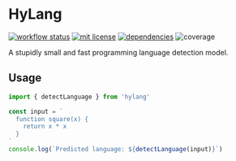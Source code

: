 # HyLang

[![workflow status](https://github.com/hyparam/hylang/actions/workflows/ci.yml/badge.svg)](https://github.com/hyparam/hylang/actions)
[![mit license](https://img.shields.io/badge/License-MIT-blue.svg)](https://opensource.org/licenses/MIT)
[![dependencies](https://img.shields.io/badge/Dependencies-0-blueviolet)](https://www.npmjs.com/package/hylang?activeTab=dependencies)
![coverage](https://img.shields.io/badge/Coverage-100-darkred)

A stupidly small and fast programming language detection model.

## Usage

```js
import { detectLanguage } from 'hylang'

const input = `
  function square(x) {
    return x * x
  }
`
console.log(`Predicted language: ${detectLanguage(input)}`)
```
